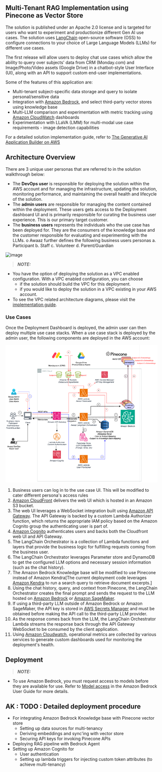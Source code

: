## Multi-Tenant RAG Implementation using Pinecone as Vector Store

The solution is published under an Apache 2.0 license and is targeted for users who want to experiment and productionize different Gen AI use cases. The solution uses [LangChain](https://www.langchain.com/) open-source software (OSS) to configure connections to your choice of Large Language Models (LLMs) for different use cases. 

The first release will allow users to deploy chat use cases which allow the ability to query over subjects' data from CRM (Monday.com) and Image/Photo/Video assets (Google Drive) in a chatbot-style User Interface (UI), along with an API to support custom end-user implementations.

Some of the features of this application are:

-   Multi-tenant subject-specific data storage and query to isolate personal/sensitive data
-   Integration with [Amazon Bedrock](https://aws.amazon.com/bedrock/), and select third-party vector stores using knowledge base
-   Multi-LLM comparison and experimentation with metric tracking using [Amazon CloudWatch](https://aws.amazon.com/cloudwatch/) dashboards
-   Experimentation with LLaVA (LMM) for multi-modal use case requirements - image detection capabilities

For a detailed solution implementation guide, refer to [The Generative AI Application Builder on AWS](https://docs.aws.amazon.com/solutions/latest/generative-ai-application-builder-on-aws/overview.html)

## Architecture Overview

There are 3 unique user personas that are referred to in the solution walkthrough below:

-   The **DevOps user** is responsible for deploying the solution within the AWS account and for managing the infrastructure, updating the solution, monitoring performance, and maintaining the overall health and lifecycle of the solution.
-   The **admin users** are responsible for managing the content contained within the deployment. These users gets access to the Deployment dashboard UI and is primarily responsible for curating the business user experience. This is our primary target customer.
-   The **business users** represents the individuals who the use case has been deployed for. They are the consumers of the knowledge base and the customer responsible for evaluating and experimenting with the LLMs.
    o Awaaz further defines the following business users personas
        a.  Participant
        b.	Staff
        c.	Volunteer
        d.	Parent/Guardian
    
![image](https://github.com/user-attachments/assets/f3820a0b-9ced-4fc2-be37-7c018f159604)

> **_NOTE:_**

-   You have the option of deploying the solution as a VPC enabled configuration. With a VPC enabled configuration, you can choose
    -   if the solution should build the VPC for this deployment.
    -   if you would like to deploy the solution in a VPC existing in your AWS account.
-   To see the VPC related architecture diagrams, please visit the [implementation guide](https://docs.aws.amazon.com/solutions/latest/generative-ai-application-builder-on-aws/architecture-overview.html).

### Use Cases

Once the Deployment Dashboard is deployed, the admin user can then deploy multiple use case stacks. When a use case stack is deployed by the admin user, the following components are deployed in the AWS account:

![Diagram](docs/architecture/TheAwaazArchitecture.png)

1. Business users can log in to the use case UI. This will be modified to cater different persona's access rules
2. [Amazon CloudFront](http://aws.amazon.com/cloudfront/) delivers the web UI which is hosted in an Amazon S3 bucket.
3. The web UI leverages a WebSocket integration built using [Amazon API Gateway](https://aws.amazon.com/api-gateway/). The API Gateway is backed by a custom Lambda Authorizer function, which returns the appropriate IAM policy based on the Amazon Cognito group the authenticating user is part of.
4. [Amazon Cognito](https://aws.amazon.com/cognito/) authenticates users and backs both the Cloudfront web UI and API Gateway.
5. The LangChain Orchestrator is a collection of Lambda functions and layers that provide the business logic for fulfilling requests coming from the business user.
6. The LangChain Orchestrator leverages Parameter store and DynamoDB to get the configured LLM options and necessary session information (such as the chat history).
7. The Amazon Bedrock Knowledge base will be modified to use Pinecone instead of Amazon Kendra[The current deployment code leverages [Amazon Kendra](http://aws.amazon.com/kendra/) to run a search query to retrieve document excerpts.]
8. Using the chat history, query, and context from Pinecone, the LangChain Orchestrator creates the final prompt and sends the request to the LLM hosted on [Amazon Bedrock](https://aws.amazon.com/bedrock/) or [Amazon SageMaker](https://aws.amazon.com/sagemaker/).
9. If using a third-party LLM outside of Amazon Bedrock or Amazon SageMaker, the API key is stored in [AWS Secrets Manager](https://aws.amazon.com/secrets-manager/) and must be obtained before making the API call to the third-party LLM provider.
10. As the response comes back from the LLM, the LangChain Orchestrator Lambda streams the response back through the API Gateway WebSocket to be consumed by the client application.
11. Using [Amazon Cloudwatch](https://aws.amazon.com/cloudwatch/), operational metrics are collected by various services to generate custom dashboards used for monitoring the deployment's health.

## Deployment

> **_NOTE:_**

-   To use Amazon Bedrock, you must request access to models before they are available for use. Refer to [Model access](https://docs.aws.amazon.com/bedrock/latest/userguide/model-access.html) in the Amazon Bedrock User Guide for more details.

## AK : TODO : Detailed deployment procedure
 - For integrating Amazon Bedrock Knowledge base with Pinecone vector store
     - Setting up data sources for multi-tenancy
     - Deriving embeddings and sync'ing with vector store
     - Securing API keys for invoking Pinecone APIs
 - Deploying RAG pipeline with Bedrock Agent
 - Setting up Amazon Cognito for
     - User authentication
     - Setting up lambda triggers for injecting custom token attributes (to achieve multi-tenancy)
